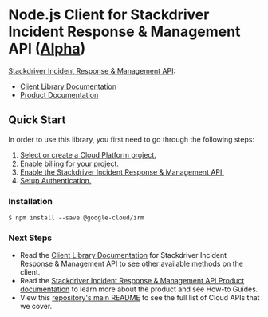 # Node.js Client for Stackdriver Incident Response & Management API ([Alpha](https://github.com/GoogleCloudPlatform/google-cloud-node#versioning))

[Stackdriver Incident Response & Management API][Product Documentation]:

- [Client Library Documentation][]
- [Product Documentation][]

## Quick Start
In order to use this library, you first need to go through the following
steps:

1. [Select or create a Cloud Platform project.](https://console.cloud.google.com/project)
2. [Enable billing for your project.](https://cloud.google.com/billing/docs/how-to/modify-project#enable_billing_for_a_project)
3. [Enable the Stackdriver Incident Response & Management API.](https://console.cloud.google.com/apis/library/irm.googleapis.com)
4. [Setup Authentication.](https://googlecloudplatform.github.io/google-cloud-node/#/docs/google-cloud/master/guides/authentication)

### Installation
```
$ npm install --save @google-cloud/irm
```

### Next Steps
- Read the [Client Library Documentation][] for Stackdriver Incident Response & Management API
  to see other available methods on the client.
- Read the [Stackdriver Incident Response & Management API Product documentation][Product Documentation]
  to learn more about the product and see How-to Guides.
- View this [repository's main README](https://github.com/GoogleCloudPlatform/google-cloud-node/blob/master/README.md)
  to see the full list of Cloud APIs that we cover.

[Client Library Documentation]: https://googlecloudplatform.github.io/google-cloud-node/#/docs/irm
[Product Documentation]: https://cloud.google.com/irm